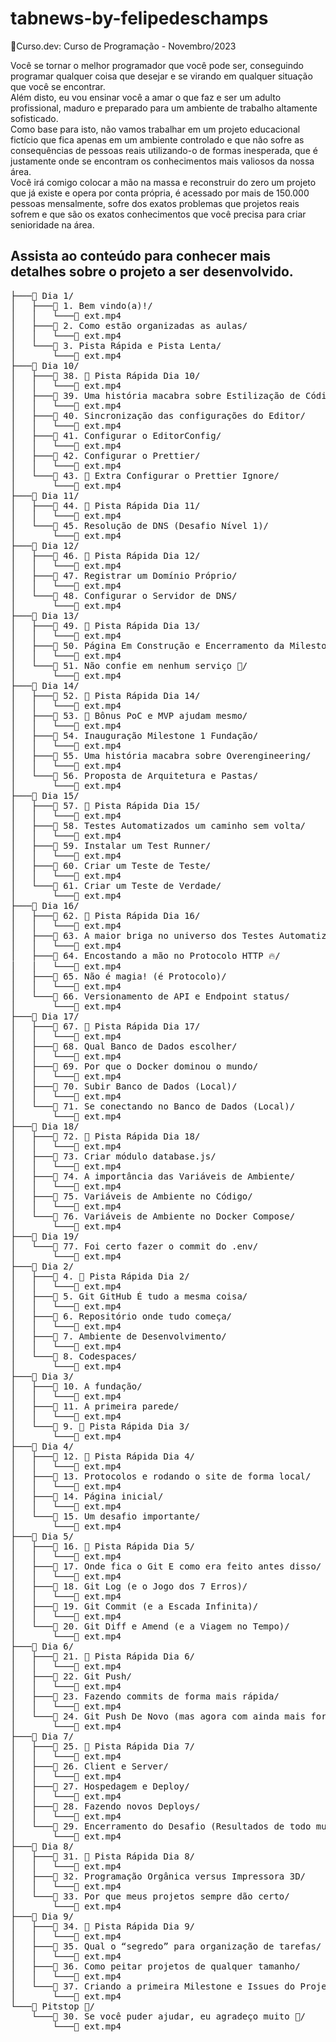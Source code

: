 # tabnews-by-felipedeschamps

🔗Curso.dev: Curso de Programação - Novembro/2023

Você se tornar o melhor programador que você pode ser, conseguindo programar qualquer coisa que desejar e se virando em qualquer situação que você se encontrar.  
Além disto, eu vou ensinar você a amar o que faz e ser um adulto profissional, maduro e preparado para um ambiente de trabalho altamente sofisticado.  
Como base para isto, não vamos trabalhar em um projeto educacional fictício que fica apenas em um ambiente controlado e que não sofre as consequências de pessoas reais utilizando-o de formas inesperada, que é justamente onde se encontram os conhecimentos mais valiosos da nossa área.  
Você irá comigo colocar a mão na massa e reconstruir do zero um projeto que já existe e opera por conta própria, é acessado por mais de 150.000 pessoas mensalmente, sofre dos exatos problemas que projetos reais sofrem e que são os exatos conhecimentos que você precisa para criar senioridade na área.

## Assista ao conteúdo para conhecer mais detalhes sobre o projeto a ser desenvolvido.

<pre>
├───📁 Dia 1/
│   ├───📁 1. Bem vindo(a)!/
│   │   └───📄 ext.mp4
│   ├───📁 2. Como estão organizadas as aulas/
│   │   └───📄 ext.mp4
│   └───📁 3. Pista Rápida e Pista Lenta/
│       └───📄 ext.mp4
├───📁 Dia 10/
│   ├───📁 38. 🚗 Pista Rápida Dia 10/
│   │   └───📄 ext.mp4
│   ├───📁 39. Uma história macabra sobre Estilização de Código/
│   │   └───📄 ext.mp4
│   ├───📁 40. Sincronização das configurações do Editor/
│   │   └───📄 ext.mp4
│   ├───📁 41. Configurar o EditorConfig/
│   │   └───📄 ext.mp4
│   ├───📁 42. Configurar o Prettier/
│   │   └───📄 ext.mp4
│   └───📁 43. 🎁 Extra Configurar o Prettier Ignore/
│       └───📄 ext.mp4
├───📁 Dia 11/
│   ├───📁 44. 🚗 Pista Rápida Dia 11/
│   │   └───📄 ext.mp4
│   └───📁 45. Resolução de DNS (Desafio Nível 1)/
│       └───📄 ext.mp4
├───📁 Dia 12/
│   ├───📁 46. 🚗 Pista Rápida Dia 12/
│   │   └───📄 ext.mp4
│   ├───📁 47. Registrar um Domínio Próprio/
│   │   └───📄 ext.mp4
│   └───📁 48. Configurar o Servidor de DNS/
│       └───📄 ext.mp4
├───📁 Dia 13/
│   ├───📁 49. 🚗 Pista Rápida Dia 13/
│   │   └───📄 ext.mp4
│   ├───📁 50. Página Em Construção e Encerramento da Milestone 0/
│   │   └───📄 ext.mp4
│   └───📁 51. Não confie em nenhum serviço 🛑/
│       └───📄 ext.mp4
├───📁 Dia 14/
│   ├───📁 52. 🚗 Pista Rápida Dia 14/
│   │   └───📄 ext.mp4
│   ├───📁 53. 🎁 Bônus PoC e MVP ajudam mesmo/
│   │   └───📄 ext.mp4
│   ├───📁 54. Inauguração Milestone 1 Fundação/
│   │   └───📄 ext.mp4
│   ├───📁 55. Uma história macabra sobre Overengineering/
│   │   └───📄 ext.mp4
│   └───📁 56. Proposta de Arquitetura e Pastas/
│       └───📄 ext.mp4
├───📁 Dia 15/
│   ├───📁 57. 🚗 Pista Rápida Dia 15/
│   │   └───📄 ext.mp4
│   ├───📁 58. Testes Automatizados um caminho sem volta/
│   │   └───📄 ext.mp4
│   ├───📁 59. Instalar um Test Runner/
│   │   └───📄 ext.mp4
│   ├───📁 60. Criar um Teste de Teste/
│   │   └───📄 ext.mp4
│   └───📁 61. Criar um Teste de Verdade/
│       └───📄 ext.mp4
├───📁 Dia 16/
│   ├───📁 62. 🚗 Pista Rápida Dia 16/
│   │   └───📄 ext.mp4
│   ├───📁 63. A maior briga no universo dos Testes Automatizados/
│   │   └───📄 ext.mp4
│   ├───📁 64. Encostando a mão no Protocolo HTTP 🔥/
│   │   └───📄 ext.mp4
│   ├───📁 65. Não é magia! (é Protocolo)/
│   │   └───📄 ext.mp4
│   └───📁 66. Versionamento de API e Endpoint status/
│       └───📄 ext.mp4
├───📁 Dia 17/
│   ├───📁 67. 🚗 Pista Rápida Dia 17/
│   │   └───📄 ext.mp4
│   ├───📁 68. Qual Banco de Dados escolher/
│   │   └───📄 ext.mp4
│   ├───📁 69. Por que o Docker dominou o mundo/
│   │   └───📄 ext.mp4
│   ├───📁 70. Subir Banco de Dados (Local)/
│   │   └───📄 ext.mp4
│   └───📁 71. Se conectando no Banco de Dados (Local)/
│       └───📄 ext.mp4
├───📁 Dia 18/
│   ├───📁 72. 🚗 Pista Rápida Dia 18/
│   │   └───📄 ext.mp4
│   ├───📁 73. Criar módulo database.js/
│   │   └───📄 ext.mp4
│   ├───📁 74. A importância das Variáveis de Ambiente/
│   │   └───📄 ext.mp4
│   ├───📁 75. Variáveis de Ambiente no Código/
│   │   └───📄 ext.mp4
│   └───📁 76. Variáveis de Ambiente no Docker Compose/
│       └───📄 ext.mp4
├───📁 Dia 19/
│   └───📁 77. Foi certo fazer o commit do .env/
│       └───📄 ext.mp4
├───📁 Dia 2/
│   ├───📁 4. 🚗 Pista Rápida Dia 2/
│   │   └───📄 ext.mp4
│   ├───📁 5. Git GitHub É tudo a mesma coisa/
│   │   └───📄 ext.mp4
│   ├───📁 6. Repositório onde tudo começa/
│   │   └───📄 ext.mp4
│   ├───📁 7. Ambiente de Desenvolvimento/
│   │   └───📄 ext.mp4
│   └───📁 8. Codespaces/
│       └───📄 ext.mp4
├───📁 Dia 3/
│   ├───📁 10. A fundação/
│   │   └───📄 ext.mp4
│   ├───📁 11. A primeira parede/
│   │   └───📄 ext.mp4
│   └───📁 9. 🚗 Pista Rápida Dia 3/
│       └───📄 ext.mp4
├───📁 Dia 4/
│   ├───📁 12. 🚗 Pista Rápida Dia 4/
│   │   └───📄 ext.mp4
│   ├───📁 13. Protocolos e rodando o site de forma local/
│   │   └───📄 ext.mp4
│   ├───📁 14. Página inicial/
│   │   └───📄 ext.mp4
│   └───📁 15. Um desafio importante/
│       └───📄 ext.mp4
├───📁 Dia 5/
│   ├───📁 16. 🚗 Pista Rápida Dia 5/
│   │   └───📄 ext.mp4
│   ├───📁 17. Onde fica o Git E como era feito antes disso/
│   │   └───📄 ext.mp4
│   ├───📁 18. Git Log (e o Jogo dos 7 Erros)/
│   │   └───📄 ext.mp4
│   ├───📁 19. Git Commit (e a Escada Infinita)/
│   │   └───📄 ext.mp4
│   └───📁 20. Git Diff e Amend (e a Viagem no Tempo)/
│       └───📄 ext.mp4
├───📁 Dia 6/
│   ├───📁 21. 🚗 Pista Rápida Dia 6/
│   │   └───📄 ext.mp4
│   ├───📁 22. Git Push/
│   │   └───📄 ext.mp4
│   ├───📁 23. Fazendo commits de forma mais rápida/
│   │   └───📄 ext.mp4
│   └───📁 24. Git Push De Novo (mas agora com ainda mais força)/
│       └───📄 ext.mp4
├───📁 Dia 7/
│   ├───📁 25. 🚗 Pista Rápida Dia 7/
│   │   └───📄 ext.mp4
│   ├───📁 26. Client e Server/
│   │   └───📄 ext.mp4
│   ├───📁 27. Hospedagem e Deploy/
│   │   └───📄 ext.mp4
│   ├───📁 28. Fazendo novos Deploys/
│   │   └───📄 ext.mp4
│   └───📁 29. Encerramento do Desafio (Resultados de todo mundo) 🎉/
│       └───📄 ext.mp4
├───📁 Dia 8/
│   ├───📁 31. 🚗 Pista Rápida Dia 8/
│   │   └───📄 ext.mp4
│   ├───📁 32. Programação Orgânica versus Impressora 3D/
│   │   └───📄 ext.mp4
│   └───📁 33. Por que meus projetos sempre dão certo/
│       └───📄 ext.mp4
├───📁 Dia 9/
│   ├───📁 34. 🚗 Pista Rápida Dia 9/
│   │   └───📄 ext.mp4
│   ├───📁 35. Qual o “segredo” para organização de tarefas/
│   │   └───📄 ext.mp4
│   ├───📁 36. Como peitar projetos de qualquer tamanho/
│   │   └───📄 ext.mp4
│   └───📁 37. Criando a primeira Milestone e Issues do Projeto/
│       └───📄 ext.mp4
└───📁 Pitstop 🏁/
    └───📁 30. Se você puder ajudar, eu agradeço muito 🤝/
        └───📄 ext.mp4
</pre>
